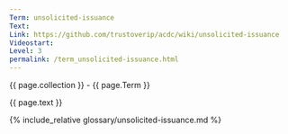 ```yaml
---
Term: unsolicited-issuance
Text: 
Link: https://github.com/trustoverip/acdc/wiki/unsolicited-issuance
Videostart: 
Level: 3
permalink: /term_unsolicited-issuance.html
---
```


{{ page.collection }} - {{ page.Term }}

   {{ page.text }}

{% include_relative glossary/unsolicited-issuance.md %}
